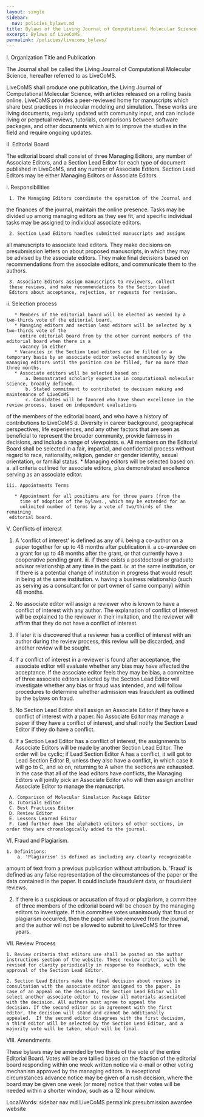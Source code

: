 ```yaml
---
layout: single
sidebar:
  nav: policies_bylaws.md
title: Bylaws of the Living Journal of Computational Molecular Science
excerpt: Bylaws of LiveCoMS.
permalink: /policies/livecoms_bylaws/
---
```


I. Organization Title and Publication

The Journal shall be called the Living Journal of Computational
Molecular Science, hereafter referred to as LiveCoMS.

LiveCoMS shall produce one publication, the Living Journal of
Computational Molecular Science, with articles released on a rolling
basis online. LiveCoMS provides a peer-reviewed home for manuscripts
which share best practices in molecular modeling and simulation. These
works are living documents, regularly updated with community input,
and can include living or perpetual reviews, tutorials, comparisons
between software packages, and other documents which aim to improve
the studies in the field and require ongoing updates.

II. Editorial Board

The editorial board shall consist of three Managing Editors, any
number of Associate Editors, and a Section Lead Editor for each type
of document published in LiveCoMS, and any number of Associate
Editors. Section Lead Editors may be either Managing Editors or
Associate Editors.

  i. Responsibilities

     1. The Managing Editors coordinate the operation of the Journal and
  the finances of the journal, maintain the online presence.  Tasks
  may be divided up among managing editors as they see fit, and specific 
  individual tasks may be assigned to individual associate editors.
 
     2. Section Lead Editors handles submitted manuscripts and assigns
  all manuscripts to associate lead editors. They make decisions on
  presubmission letters on about proposed manuscripts, in which they
  may be advised by the associate editors. They make final decisions
  based on recommendations from the associate editors, and communicate
  them to the authors.

     3. Associate Editors assign manuscripts to reviewers, collect
     these reviews, and make recommendations to the Section Lead
     Editors about acceptance, rejection, or requests for revision.

   ii. Selection process

       * Members of the editorial board will be elected as needed by a two-thirds vote of the editorial board.
       * Managing editors and section lead editors will be selected by a two-thirds vote of the 
         entire editorial board from by the other current members of the editorial board when there is a 
         vacancy in either 
       * Vacancies in the Section Lead editors can be filled on a temporary basis by an associate editor selected unanimously by the managing editors until the position can be filled, for no more than three months.  
       * Associate editors will be selected based on: 	        
           a. Demonstrated scholarly expertise in computational molecular science, broadly defined.
           b. Stated commitment to contributed to decision making and maintenance of LiveCoMS
           c. Candidates will be favored who have shown excellence in the review process, based on independent evaluations
of the members of the editorial board, and who have a history of contributions to LiveCoMS
           d. Diversity in career background, geographical perspectives, life experiences, and any other factors that are seen as beneficial to represent the broader community, provide fairness in decisions, and include a range of viewpoints. 
	   e. All members on the Editorial Board shall be selected in a fair, impartial, and confidential process without regard to race, nationality, religion, gender or gender identity, sexual orientation, or familial status.
       * Managing editors will be selected based on:
           a. all criteria outlined for associate editors, plus demonstrated excellence serving as an associate editor.
       
    iii. Appointments Terms

       * Appointment for all positions are for three years (from the
         time of adoption of the bylaws., which may be extended for an
         unlimited number of terms by a vote of two/thirds of the remaining 
	 editorial board.

V. Conflicts of interest

   1. A 'conflict of interest' is defined as any of
     i. being a co-author on a paper together for up to 48 months after publication
     ii. a co-awardee on a grant for up to 48 months after the grant, or that currently have a cooperative pending grant.
     iii. if there exists a postdoctoral or graduate advisor relationship at any time in the past.
     iv. at the same institution, or if there is a potential change of institution in progress that would result in being at the same institution.
     v. having a business relationship (such as serving as a consultant for or part owner of same company) within 48 months.

   2. No associate editor will assign a reviewer who is known to have a conflict of interest with any author.  The explanation of conflict of interest will be explained to the reviewer in their invitation, and the reviewer will affirm that they do not have a conflict of interest.

   3. If later it is discovered that a reviewer has a conflict of interest with an author during the review process, this review will be discarded, and another review will be sought. 

   4. If a conflict of interest in a reviewer is found after acceptance, the associate editor will evaluate whether any bias may have affected the acceptance. If the associate editor feels they may be bias, a committee of three associate editors selected by the Section Lead Editor will investigate whether any bias or fraud was intended, and will follow procedures to determine whether admission was fraudulent as outlined by the bylaws on fraud.
  
   5. No Section Lead Editor shall assign an Associate Editor if they
have a conflict of interest with a paper. No Associate Editor may
manage a paper if they have a conflict of interest, and shall notify
the Section Lead Editor if they do have a conflict.

   6. If a Section Lead Editor has a conflict of interest, the
assignments to Associate Editors will be made by another Section Lead
Editor.  The order will be cyclic; if Lead Section Editor A has a
conflict, it will got to Lead Section Editor B, unless they also have
a conflict, in which case it will go to C, and so on, returning to A
when the sections are exhausted. In the case that all of the lead
editors have conflicts, the Managing Editors will jointly pick an
Associate Editor who will then assign another Associate Editor to
manage the manuscript.

     A. Comparison of Molecular Simulation Package Editor
     B. Tutorials Editor
     C. Best Practices Editor 
     D. Review Editor 
     E. Lessons Learned Editor
     F. (and further down the alphabet) editors of other sections, in order they are chronologically added to the journal. 

VI. Fraud and Plagiarism.

    1. Definitions:
        a. 'Plagiarism' is defined as including any clearly recognizable
amount of text from a previous publication without attribution. 
        b. 'Fraud' is defined as any false representation of the circumstances of the paper or the data contained in the paper. It could include fraudulent data, or fraudulent reviews.

   2. If there is a suspicious or accusation of fraud or plagiarism, a
   committee of three members of the editorial board will be chosen by
   the managing editors to investigate.  If this committee votes
   unanimously that fraud or plagiarism occurred, then the paper will
   be removed from the journal, and the author will not be allowed to
   submit to LiveCoMS for three years.

VII. Review Process

    1. Review criteria that editors use shall be posted on the author
    instructions section of the website. These review criteria will be
    revised for clarity periodically in response to feedback, with the
    approval of the Section Lead Editor.

    2. Section Lead Editors make the final decision about reviews in
    consultation with the associate editor assigned to the paper. In
    case of an appeal on the decision, the Section Lead Editor will
    select another associate editor to review all materials associated
    with the decision. All authors must agree to appeal the
    decision. If the second editor is in agreement with the first
    editor, the decision will stand and cannot be additionally
    appealed.  If the second editor disagrees with the first decision,
    a third editor will be selected by the Section Lead Editor, and a
    majority vote will be taken, which will be final.

VIII. Amendments

   These bylaws may be amended by two thirds of the vote of the entire
   Editorial Board.  Votes will be are tallied based on the fraction
   of the editorial board responding within one week written notice
   via e-mail or other voting mechanism approved by the managing
   editors. In exceptional circumstances advance notice may be given
   of a rush decision, where the board may be given one week (or more)
   notice that their votes will be needed within a shorter window,
   such as a 12 hour window.

 LocalWords:  sidebar nav md LiveCoMS permalink presubmission awardee website
